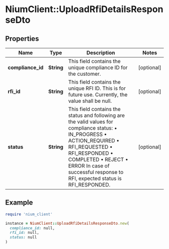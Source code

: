 # NiumClient::UploadRfiDetailsResponseDto

## Properties

| Name | Type | Description | Notes |
| ---- | ---- | ----------- | ----- |
| **compliance_id** | **String** | This field contains the unique compliance ID for the customer. | [optional] |
| **rfi_id** | **String** | This field contains the unique RFI ID. This is for future use. Currently, the value shall be null. | [optional] |
| **status** | **String** | This field contains the status and following are the valid values for compliance status: • IN_PROGRESS • ACTION_REQUIRED • RFI_REQUESTED • RFI_RESPONDED • COMPLETED • REJECT • ERROR In case of successful response to RFI, expected status is RFI_RESPONDED. | [optional] |

## Example

```ruby
require 'nium_client'

instance = NiumClient::UploadRfiDetailsResponseDto.new(
  compliance_id: null,
  rfi_id: null,
  status: null
)
```

